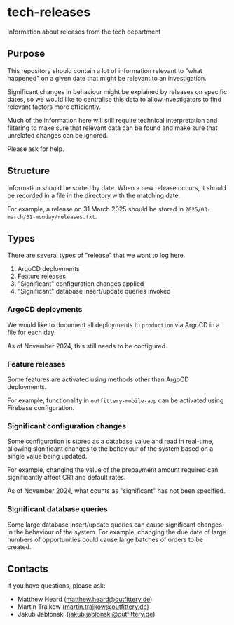 # tech-releases
Information about releases from the tech department

## Purpose

This repository should contain a lot of information relevant to "what happened"
on a given date that might be relevant to an investigation.

Significant changes in behaviour might be explained by releases on specific
dates, so we would like to centralise this data to allow investigators to find
relevant factors more efficiently.

Much of the information here will still require technical interpretation and
filtering to make sure that relevant data can be found and make sure that
unrelated changes can be ignored.

Please ask for help.

## Structure
Information should be sorted by date. When a new release occurs, it should be
recorded in a file in the directory with the matching date.

For example, a release on 31 March 2025 should be stored in
`2025/03-march/31-monday/releases.txt`.

## Types
There are several types of "release" that we want to log here.

1. ArgoCD deployments
2. Feature releases
3. "Significant" configuration changes applied
4. "Significant" database insert/update queries invoked

### ArgoCD deployments

We would like to document all deployments to `production` via ArgoCD in a file
for each day.

As of November 2024, this still needs to be configured.

### Feature releases

Some features are activated using methods other than ArgoCD deployments.

For example, functionality in `outfittery-mobile-app` can be activated using
Firebase configuration.

### Significant configuration changes

Some configuration is stored as a database value and read in real-time,
allowing significant changes to the behaviour of the system based on a single
value being updated.

For example, changing the value of the prepayment amount required can
significantly affect CR1 and default rates.

As of November 2024, what counts as "significant" has not been specified.

### Significant database queries

Some large database insert/update queries can cause significant changes in the
behaviour of the system. For example, changing the due date of large numbers of
opportunities could cause large batches of orders to be created.

## Contacts

If you have questions, please ask:

* Matthew Heard (matthew.heard@outfittery.de)
* Martin Trajkow (martin.trajkow@outfittery.de)
* Jakub Jabłoński (jakub.jablonski@outfittery.de)
